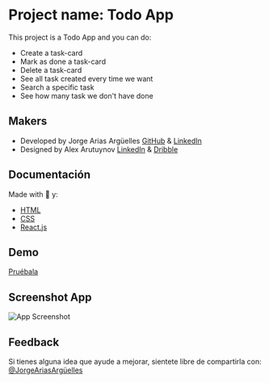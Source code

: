 # Project name: Todo App

This project is a Todo App and you can do:
- Create a task-card
- Mark as done a task-card
- Delete a task-card
- See all task created every time we want
- Search a specific task
- See how many task we don't have done

## Makers

- Developed by Jorge Arias Argüelles [GitHub](https://github.com/jorgearguellles) &
[LinkedIn](https://www.linkedin.com/in/jorgeariasarguelles/)
- Designed by Alex Arutuynov [LinkedIn](https://www.linkedin.com/in/alex-arutuynov/) & [Dribble](https://dribbble.com/alex_arutuynov)

## Documentación

Made with :green_heart: y:

- [HTML](https://developer.mozilla.org/es/docs/Web/HTML)
- [CSS](https://developer.mozilla.org/es/docs/Web/CSS)
- [React.js](https://es.reactjs.org)

## Demo

[Pruébala]()

## Screenshot App

![App Screenshot](...)

## Feedback

Si tienes alguna idea que ayude a mejorar, sientete libre de compartirla con: [@JorgeAriasArgüelles](https://www.linkedin.com/in/jorgeariasarguelles/)
